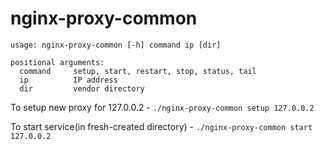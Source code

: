 # nginx-proxy-common

    usage: nginx-proxy-common [-h] command ip [dir]

    positional arguments:
      command     setup, start, restart, stop, status, tail
      ip          IP address
      dir         vendor directory

To setup new proxy for 127.0.0.2 - `./nginx-proxy-common setup 127.0.0.2`

To start service(in fresh-created directory) - `./nginx-proxy-common start 127.0.0.2`
